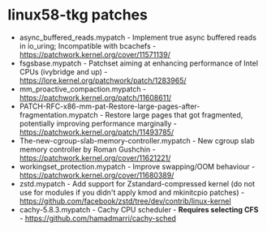 # linux58-tkg patches

- async_buffered_reads.mypatch - Implement true async buffered reads in io_uring; Incompatible with bcachefs - https://patchwork.kernel.org/cover/11571139/
- fsgsbase.mypatch - Patchset aiming at enhancing performance of Intel CPUs (ivybridge and up) - https://lore.kernel.org/patchwork/patch/1283965/
- mm_proactive_compaction.mypatch - https://patchwork.kernel.org/patch/11608611/
- PATCH-RFC-x86-mm-pat-Restore-large-pages-after-fragmentation.mypatch - Restore large pages that got fragmented, potentially improving performance marginally - https://patchwork.kernel.org/patch/11493785/
- The-new-cgroup-slab-memory-controller.mypatch - New cgroup slab memory controller by Roman Gushchin - https://patchwork.kernel.org/cover/11621221/
- workingset_protection.mypatch - Improve swapping/OOM behaviour - https://patchwork.kernel.org/cover/11680389/
- zstd.mypatch - Add support for Zstandard-compressed kernel (do not use for modules if you didn't apply kmod and mkinitcpio patches) - https://github.com/facebook/zstd/tree/dev/contrib/linux-kernel
- cachy-5.8.3.mypatch - Cachy CPU scheduler - **Requires selecting CFS** - https://github.com/hamadmarri/cachy-sched
